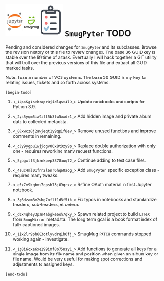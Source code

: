 ![](todo.png) `SmugPyter` TODO
==============================

Pending and considered changes for `SmugPyter` and its subclasses. 
Browse the revision history of this file to review changes. The
base 36 GUID key is stable over the lifetime of a task. Eventually
I will hack together a GIT utility that will troll over the previous
versions of this file and extract all GUID marked tasks. 

Note: I use a number of VCS systems. The base 36 GUID is my key
for relating issues, tickets and so forth across systems.

`[begin-todo]`

1. `<_1lp45g1svhzopr8jidlqav4l9_>` Update notebooks and scripts for Python 3.9.

2. `<_2ys5yqm5ia9ift5b3lw5wxdr1_>` Add hidden image and private album data to collected metadata.

3. `<_85xwcz8j2awjeqt1y9qp1f8ev_>` Remove unused functions and improve comments in remaining.

4. `<_c8y9ygpu1wjjcgv00x8t0zy9p_>` Replace double authorization with only one - requires reworking many request functions.

5. `<_5gpgxtf3jkznkpep3378auq72_>` Continue adding to test case files.

6. `<_4euc4ml01fnr2l6nr6hqe0aog_>` Add `SmugPyter` specific exception class - requires many tweaks.

7. `<_e6x7m9kqbms7cpsh73j09qrxz_>` Refine OAuth material in first Jupyter notebook.

8. `<_3g6dzam8v2whg7oflf1d8f5ik_>` Fix typos in notebooks and standardize headers, sub-headers, et cetera.

9. `<_d3x4qhey3pan4abgke6oh7qky_>` Spawn related project to build `LaTeX` from `SmugMirror` metadata.
    The long term goal is a book format index of fully captioned images.

10. `<_1jx2lr9ph683otlyvdrq1h6fj_>` SmugMug `PATCH` commands stopped working again - investigate.

11. `<_1g8i6cxe6xe199imf8o75nsy1_>` Add functions to generate all keys for a single image from its file
    name and position when given an album key or file name. Would be very useful
    for making spot corrections and adjustments to assigned keys.

`[end-todo]`